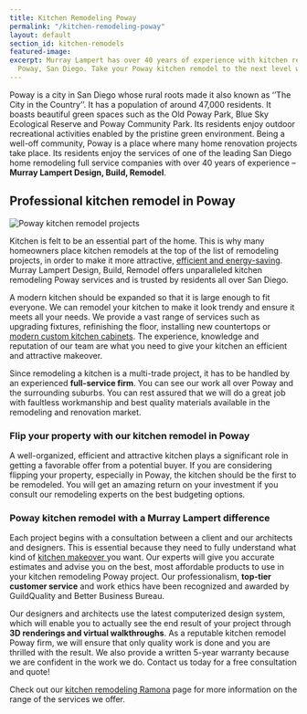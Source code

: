 ```yaml
---
title: Kitchen Remodeling Poway
permalink: "/kitchen-remodeling-poway"
layout: default
section_id: kitchen-remodels
featured-image: 
excerpt: Murray Lampert has over 40 years of experience with kitchen remodeling in
  Poway, San Diego. Take your Poway kitchen remodel to the next level with us.
---
```


Poway is a city in San Diego whose rural roots made it also known as ‘’The City in the Country’’. It has a population of around 47,000 residents. It boasts beautiful green spaces such as the Old Poway Park, Blue Sky Ecological Reserve and Poway Community Park. Its residents enjoy outdoor recreational activities enabled by the pristine green environment. Being a well-off community, Poway is a place where many home renovation projects take place. Its residents enjoy the services of one of the leading San Diego home remodeling full service companies with over 40 years of experience – <strong>Murray Lampert Design, Build, Remodel</strong>.

## Professional kitchen remodel in Poway

![Poway kitchen remodel projects](/uploads/brown-kitchen-remodel-after.jpg)

Kitchen is felt to be an essential part of the home. This is why many homeowners place kitchen remodels at the top of the list of remodeling projects, in order to make it more attractive, <a href="http://murraylampert.com/san-diego-green-home-construction/">efficient and energy-saving</a>. Murray Lampert Design, Build, Remodel offers unparalleled kitchen remodeling Poway services and is trusted by residents all over San Diego.

A modern kitchen should be expanded so that it is large enough to fit everyone. We can remodel your kitchen to make it look trendy and ensure it meets all your needs. We provide a vast range of services such as upgrading fixtures, refinishing the floor, installing new countertops or <a href="http://murraylampert.com/san-diego-custom-cabinet-construction-services/">modern custom kitchen cabinets</a>. The experience, knowledge and reputation of our team are what you need to give your kitchen an efficient and attractive makeover.

Since remodeling a kitchen is a multi-trade project, it has to be handled by an experienced <strong>full-service firm</strong>. You can see our work all over Poway and the surrounding suburbs. You can rest assured that we will do a great job with faultless workmanship and best quality materials available in the remodeling and renovation market.

### Flip your property with our kitchen remodel in Poway

A well-organized, efficient and attractive kitchen plays a significant role in getting a favorable offer from a potential buyer. If you are considering flipping your property, especially in Poway, the kitchen should be the first to be remodeled. You will get an amazing return on your investment if you consult our remodeling experts on the best budgeting options.

### Poway kitchen remodel with a Murray Lampert difference

Each project begins with a consultation between a client and our architects and designers. This is essential because they need to fully understand what kind of <a href="http://murraylampert.com/san-diego-kitchen-remodeling-services/">kitchen makeover </a>you want. Our experts will give you accurate estimates and advise you on the best, most affordable products to use in your kitchen remodeling Poway project. Our professionalism, <strong>top-tier customer service</strong> and work ethics have been recognized and awarded by GuildQuality and Better Business Bureau.

Our designers and architects use the latest computerized design system, which will enable you to actually see the end result of your project through <strong>3D renderings and virtual walkthroughs</strong>.
As a reputable kitchen remodel Poway firm, we will ensure that only quality work is done and you are thrilled with the result. We also provide a written 5-year warranty because we are confident in the work we do. Contact us today for a free consultation and quote!

Check out our <a href="http://murraylampert.com/kitchen-remodeling-ramona">kitchen remodeling Ramona</a> page for more information on the range of the services we offer.
